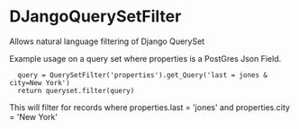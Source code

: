 # DJangoQuerySetFilter
Allows natural language filtering of Django QuerySet

Example usage on a query set where properties is a PostGres Json Field.  

      query = QuerySetFilter('properties').get_Query('last = jones & city=New York') 
      return queryset.filter(query)
        
 
 This will filter for records where properties.last = 'jones' and properties.city = 'New York'
 
